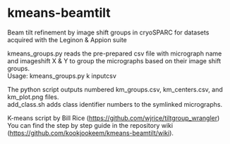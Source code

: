 # kmeans-beamtilt
Beam tilt refinement by image shift groups in cryoSPARC for datasets acquired with the Leginon & Appion suite  

kmeans_groups.py reads the pre-prepared csv file with micrograph name and imageshift X & Y to group the micrographs based on their image shift groups.  
	Usage: kmeans_groups.py k inputcsv

The python script outputs numbered km_groups.csv, km_centers.csv, and km_plot.png files.  
add_class.sh adds class identifier numbers to the symlinked micrographs.

K-means script by Bill Rice (https://github.com/wjrice/tiltgroup_wrangler)  
You can find the step by step guide in the repository wiki (https://github.com/kookjookeem/kmeans-beamtilt/wiki).  
